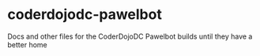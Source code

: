 coderdojodc-pawelbot
====================

Docs and other files for the CoderDojoDC Pawelbot builds until they have a better home
